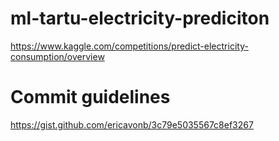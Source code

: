 # ml-tartu-electricity-prediciton
https://www.kaggle.com/competitions/predict-electricity-consumption/overview

# Commit guidelines
https://gist.github.com/ericavonb/3c79e5035567c8ef3267
